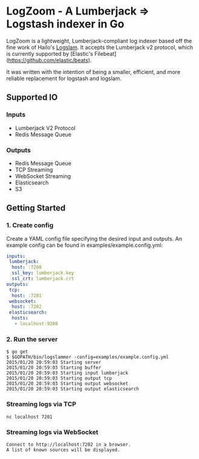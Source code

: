 # LogZoom - A Lumberjack => Logstash indexer in Go

LogZoom is a lightweight, Lumberjack-compliant log indexer based off the fine
work of Hailo's [Logslam](https://github.com/hailocab/logslam). It accepts
the Lumberjack v2 protocol, which is currently supported by [Elastic's Filebeat]
(https://github.com/elastic/beats).

It was written with the intention of being a smaller, efficient, and more reliable
replacement for logstash and logslam.

## Supported IO

### Inputs

- Lumberjack V2 Protocol
- Redis Message Queue

### Outputs

- Redis Message Queue
- TCP Streaming
- WebSocket Streaming
- Elasticsearch
- S3

## Getting Started

### 1. Create config

Create a YAML config file specifying the desired input and outputs. An example
config can be found in examples/example.config.yml:

```yaml
inputs:
 lumberjack:
  host: :7200
  ssl_key: lumberjack.key
  ssl_crt: lumberjack.crt
outputs:
 tcp:
  host: :7201
 websocket:
  host: :7202
 elasticsearch:
  hosts:
   - localhost:9200
``````

### 2. Run the server

```
$ go get
$ $GOPATH/bin/logslammer -config=examples/example.config.yml
2015/01/20 20:59:03 Starting server
2015/01/20 20:59:03 Starting buffer
2015/01/20 20:59:03 Starting input lumberjack
2015/01/20 20:59:03 Starting output tcp
2015/01/20 20:59:03 Starting output websocket
2015/01/20 20:59:03 Starting output elasticsearch
```

### Streaming logs via TCP

```
nc localhost 7201
```

### Streaming logs via WebSocket

```
Connect to http://localhost:7202 in a browser.
A list of known sources will be displayed.
```
